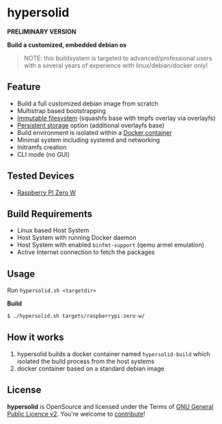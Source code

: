 hypersolid
=====================================================

**PRELIMINARY VERSION**

**Build a customized, embedded debian os**

> NOTE: this buildsystem is targeted to advanced/professional users with a several years of experience with linux/debian/docker only!

Feature
--------------------

* Build a full customized debian image from scratch
* Multistrap based bootstrapping
* [Immutable filesystem](docs/filesystem.md) (squashfs base with tmpfs overlay via overlayfs)
* [Persistent storage](docs/filesystem.md#persistent-storage) option (additional overlayfs base)
* Build environment is isolated within a [Docker container](Dockerfile)
* Minimal system including systemd and networking
* Initramfs creation
* CLI mode (no GUI)

Tested Devices
--------------------

* [Raspberry PI Zero W](docs/raspberry-pi.md)

Build Requirements
--------------------

* Linux based Host System
* Host System with running Docker daemon
* Host System with enabled `binfmt-support` (qemu armel emulation)
* Active Internet connection to fetch the packages

Usage
--------------------

Run `hypersolid.sh <targetdir>`

**Build**

```bash
$ ./hypersolid.sh targets/raspberrypi-zero-w/
```

How it works
--------------------

1. hypersolid builds a docker container named `hypersolid-build` which isolated the build process from the host systems
2. docker container based on a standard debian image


License
-------

**hypersolid** is OpenSource and licensed under the Terms of [GNU General Public Licence v2](LICENSE.txt). You're welcome to [contribute](CONTRIBUTE.md)!